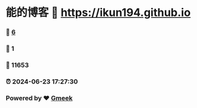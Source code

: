 # 能的博客 :link: https://ikun194.github.io 
### :page_facing_up: [6](https://ikun194.github.io/tag.html) 
### :speech_balloon: 1 
### :hibiscus: 11653 
### :alarm_clock: 2024-06-23 17:27:30 
### Powered by :heart: [Gmeek](https://github.com/Meekdai/Gmeek)
